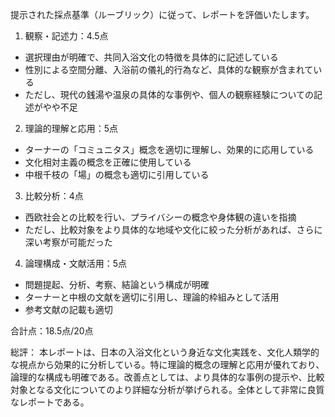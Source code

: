 提示された採点基準（ルーブリック）に従って、レポートを評価いたします。

1. 観察・記述力：4.5点
- 選択理由が明確で、共同入浴文化の特徴を具体的に記述している
- 性別による空間分離、入浴前の儀礼的行為など、具体的な観察が含まれている
- ただし、現代の銭湯や温泉の具体的な事例や、個人の観察経験についての記述がやや不足

2. 理論的理解と応用：5点
- ターナーの「コミュニタス」概念を適切に理解し、効果的に応用している
- 文化相対主義の概念を正確に使用している
- 中根千枝の「場」の概念も適切に引用している

3. 比較分析：4点
- 西欧社会との比較を行い、プライバシーの概念や身体観の違いを指摘
- ただし、比較対象をより具体的な地域や文化に絞った分析があれば、さらに深い考察が可能だった

4. 論理構成・文献活用：5点
- 問題提起、分析、考察、結論という構成が明確
- ターナーと中根の文献を適切に引用し、理論的枠組みとして活用
- 参考文献の記載も適切

合計点：18.5点/20点

総評：
本レポートは、日本の入浴文化という身近な文化実践を、文化人類学的な視点から効果的に分析している。特に理論的概念の理解と応用が優れており、論理的な構成も明確である。改善点としては、より具体的な事例の提示や、比較対象となる文化についてのより詳細な分析が挙げられる。全体として非常に良質なレポートである。